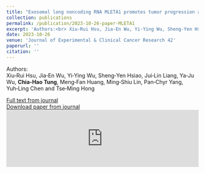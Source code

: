 ```yaml
---
title: "Exosomal long noncoding RNA MLETA1 promotes tumor progression and metastasis by regulating the miR-186-5p/EGFR and miR-497-5p/IGF1R axes in non-small cell lung cancer"
collection: publications
permalink: /publication/2023-10-26-paper-MLETA1
excerpt: 'Authors:<br> Xiu‑Rui Hsu, Jia‑En Wu, Yi‑Ying Wu, Sheng‑Yen Hsiao, Jui‑Lin Liang, Ya‑Ju Wu, **Chia‑Hao Tung**, Meng‑Fan Huang, Ming‑Shiu Lin, Pan‑Chyr Yang, Yuh‑Ling Chen<i class="fa fa-envelope"></i> and Tse‑Ming Hong<i class="fa fa-envelope"></i>'
date: 2023-10-26
venue: 'Journal of Experimental & Clinical Cancer Research 42'
paperurl: ''
citation: ''
---
```


Authors:<br> Xiu‑Rui Hsu, Jia‑En Wu, Yi‑Ying Wu, Sheng‑Yen Hsiao, Jui‑Lin Liang, Ya‑Ju Wu, **Chia‑Hao Tung**, Meng‑Fan Huang, Ming‑Shiu Lin, Pan‑Chyr Yang, Yuh‑Ling Chen<i class="fa fa-envelope"></i> and Tse‑Ming Hong<i class="fa fa-envelope"></i>

[Full text from journal](https://doi.org/10.1186/s13046-023-02859-y)<br>
[Download paper from journal](https://jeccr.biomedcentral.com/counter/pdf/10.1186/s13046-023-02859-y.pdf)
 <embed src="https://jeccr.biomedcentral.com/counter/pdf/10.1186/s13046-023-02859-y.pdf" width="100%" />
